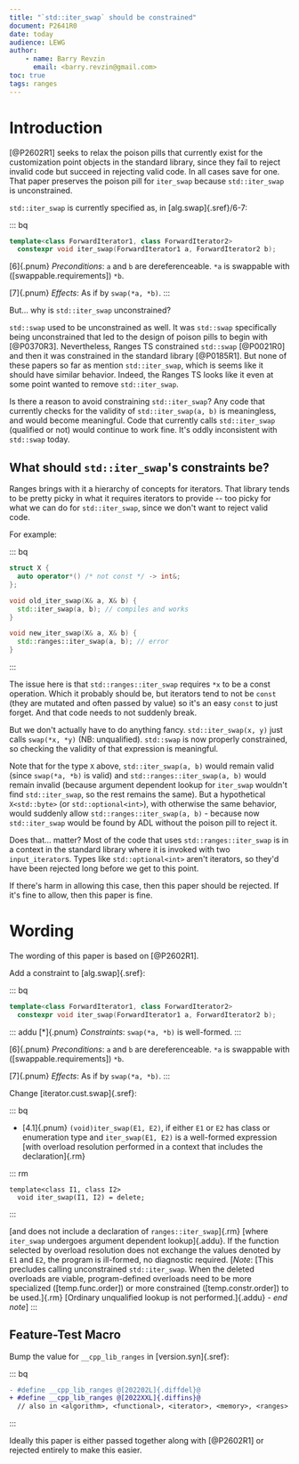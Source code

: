 ```yaml
---
title: "`std::iter_swap` should be constrained"
document: P2641R0
date: today
audience: LEWG
author:
    - name: Barry Revzin
      email: <barry.revzin@gmail.com>
toc: true
tags: ranges
---
```


# Introduction

[@P2602R1] seeks to relax the poison pills that currently exist for the customization point objects in the standard library, since they fail to reject invalid code but succeed in rejecting valid code. In all cases save for one. That paper preserves the poison pill for `iter_swap` because `std::iter_swap` is unconstrained.

`std::iter_swap` is currently specified as, in [alg.swap]{.sref}/6-7:

::: bq
```cpp
template<class ForwardIterator1, class ForwardIterator2>
  constexpr void iter_swap(ForwardIterator1 a, ForwardIterator2 b);
```
[6]{.pnum} *Preconditions*: `a` and `b` are dereferenceable. `*a` is swappable with ([swappable.requirements]) `*b`.

[7]{.pnum} *Effects*: As if by `swap(*a, *b)`.
:::

But... why is `std::iter_swap` unconstrained?

`std::swap` used to be unconstrained as well. It was `std::swap` specifically being unconstrained that led to the design of poison pills to begin with [@P0370R3]. Nevertheless, Ranges TS constrained `std::swap` [@P0021R0] and then it was constrained in the standard library [@P0185R1]. But none of these papers so far as mention `std::iter_swap`, which is seems like it should have similar behavior. Indeed, the Ranges TS looks like it even at some point wanted to remove `std::iter_swap`.

Is there a reason to avoid constraining `std::iter_swap`? Any code that currently checks for the validity of `std::iter_swap(a, b)` is meaningless, and would become meaningful. Code that currently calls `std::iter_swap` (qualified or not) would continue to work fine. It's oddly inconsistent with `std::swap` today.

## What should `std::iter_swap`'s constraints be?

Ranges brings with it a hierarchy of concepts for iterators. That library tends to be pretty picky in what it requires iterators to provide -- too picky for what we can do for `std::iter_swap`, since we don't want to reject valid code.

For example:

::: bq
```cpp
struct X {
  auto operator*() /* not const */ -> int&;
};

void old_iter_swap(X& a, X& b) {
  std::iter_swap(a, b); // compiles and works
}

void new_iter_swap(X& a, X& b) {
  std::ranges::iter_swap(a, b); // error
}
```
:::

The issue here is that `std::ranges::iter_swap` requires `*x` to be a const operation. Which it probably should be, but iterators tend to not be `const` (they are mutated and often passed by value) so it's an easy `const` to just forget. And that code needs to not suddenly break.

But we don't actually have to do anything fancy. `std::iter_swap(x, y)` just calls `swap(*x, *y)` (NB: unqualified). `std::swap` is now properly constrained, so checking the validity of that expression is meaningful.

Note that for the type `X` above, `std::iter_swap(a, b)` would remain valid (since `swap(*a, *b)` is valid) and `std::ranges::iter_swap(a, b)` would remain invalid (because argument dependent lookup for `iter_swap` wouldn't find `std::iter_swap`, so the rest remains the same). But a hypothetical `X<std::byte>` (or `std::optional<int>`), with otherwise the same behavior, would suddenly allow `std::ranges::iter_swap(a, b)` - because now `std::iter_swap` would be found by ADL without the poison pill to reject it.

Does that... matter? Most of the code that uses `std::ranges::iter_swap` is in a context in the standard library where it is invoked with two `input_iterator`s. Types like `std::optional<int>` aren't iterators, so they'd have been rejected long before we get to this point.

If there's harm in allowing this case, then this paper should be rejected. If it's fine to allow, then this paper is fine.

# Wording

The wording of this paper is based on [@P2602R1].

Add a constraint to [alg.swap]{.sref}:

::: bq
```cpp
template<class ForwardIterator1, class ForwardIterator2>
  constexpr void iter_swap(ForwardIterator1 a, ForwardIterator2 b);
```
::: addu
[*]{.pnum} *Constraints*: `swap(*a, *b)` is well-formed.
:::

[6]{.pnum} *Preconditions*: `a` and `b` are dereferenceable. `*a` is swappable with ([swappable.requirements]) `*b`.

[7]{.pnum} *Effects*: As if by `swap(*a, *b)`.
:::

Change [iterator.cust.swap]{.sref}:

::: bq
* [4.1]{.pnum} `(void)iter_­swap(E1, E2)`, if either `E1` or `E2` has class or enumeration type and `iter_­swap(E1, E2)` is a well-formed expression [with overload resolution performed in a context that includes the declaration]{.rm}

::: rm
```
template<class I1, class I2>
  void iter_swap(I1, I2) = delete;
```
:::

[and does not include a declaration of `ranges​::​iter_­swap`]{.rm} [where `iter_swap` undergoes argument dependent lookup]{.addu}. If the function selected by overload resolution does not exchange the values denoted by `E1` and `E2`, the program is ill-formed, no diagnostic required. [*Note*: [This precludes calling unconstrained `std::iter_swap`. When the deleted overloads are viable, program-defined overloads need to be more specialized ([temp.func.order]) or more constrained ([temp.constr.order]) to be used.]{.rm} [Ordinary unqualified lookup is not performed.]{.addu} - *end note*]
:::

## Feature-Test Macro

Bump the value for `__cpp_lib_ranges` in [version.syn]{.sref}:

::: bq
```diff
- #define __cpp_­lib_­ranges @[202202L]{.diffdel}@
+ #define __cpp_­lib_­ranges @[2022XXL]{.diffins}@
  // also in <algorithm>, <functional>, <iterator>, <memory>, <ranges>
```
:::

Ideally this paper is either passed together along with [@P2602R1] or rejected entirely to make this easier.
